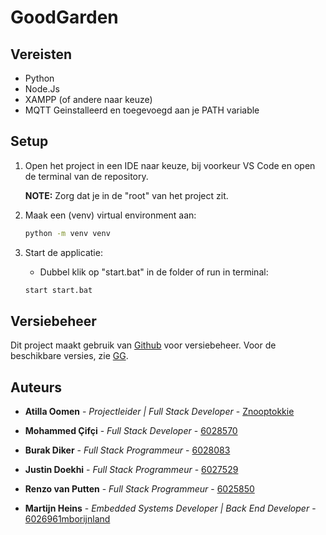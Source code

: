 # GoodGarden

## Vereisten

 * Python
 * Node.Js
 * XAMPP (of andere naar keuze)
 * MQTT Geinstalleerd en toegevoegd aan je PATH variable

## Setup

1. Open het project in een IDE naar keuze, bij voorkeur VS Code en open de terminal van de repository. 

    **NOTE:** Zorg dat je in de "root" van het project zit.

2. Maak een (venv) virtual environment aan:

    ```bash
    python -m venv venv
    ```

3. Start de applicatie:

    - Dubbel klik op "start.bat" in de folder of run in terminal:

    ```bash
    start start.bat
    ```

## Versiebeheer

Dit project maakt gebruik van [Github](https://github.com) voor versiebeheer. Voor de beschikbare versies, zie [GG](https://github.com/Znooptokkie/GG).

## Auteurs

* **Atilla Oomen** - *Projectleider | Full Stack Developer* - [Znooptokkie](https://github.com/Znooptokkie)

* **Mohammed Çifçi** - *Full Stack Developer* - [6028570](https://github.com/6028570)

* **Burak Diker** - *Full Stack Programmeur* - [6028083](https://github.com/6028083)

* **Justin Doekhi** - *Full Stack Programmeur* - [6027529](https://github.com/6027529)

* **Renzo van Putten** - *Full Stack Programmeur* - [6025850](https://github.com/6025850)

* **Martijn Heins** - *Embedded Systems Developer | Back End Developer* - [6026961mborijnland](https://github.com/6026961mborijnland)